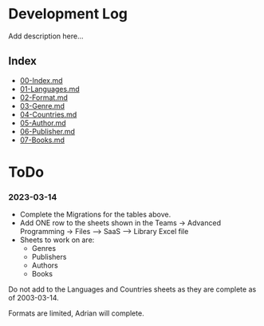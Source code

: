 # Development Log

Add description here...

## Index
- [00-Index.md](00-Index.md)
- [01-Languages.md](01-Languages.md)
- [02-Format.md](02-Format.md)
- [03-Genre.md](03-Genre.md)
- [04-Countries.md](04-Countries.md)
- [05-Author.md](05-Author.md)
- [06-Publisher.md](06-Publisher.md)
- [07-Books.md](07-Books.md)

# ToDo

### 2023-03-14
- Complete the Migrations for the tables above.
- Add ONE row to the sheets shown in the Teams -> Advanced Programming -> Files --> SaaS --> Library Excel file
- Sheets to work on are:
  - Genres
  - Publishers
  - Authors
  - Books

Do not add to the Languages and Countries sheets as they are complete as of 2003-03-14.

Formats are limited, Adrian will complete.
